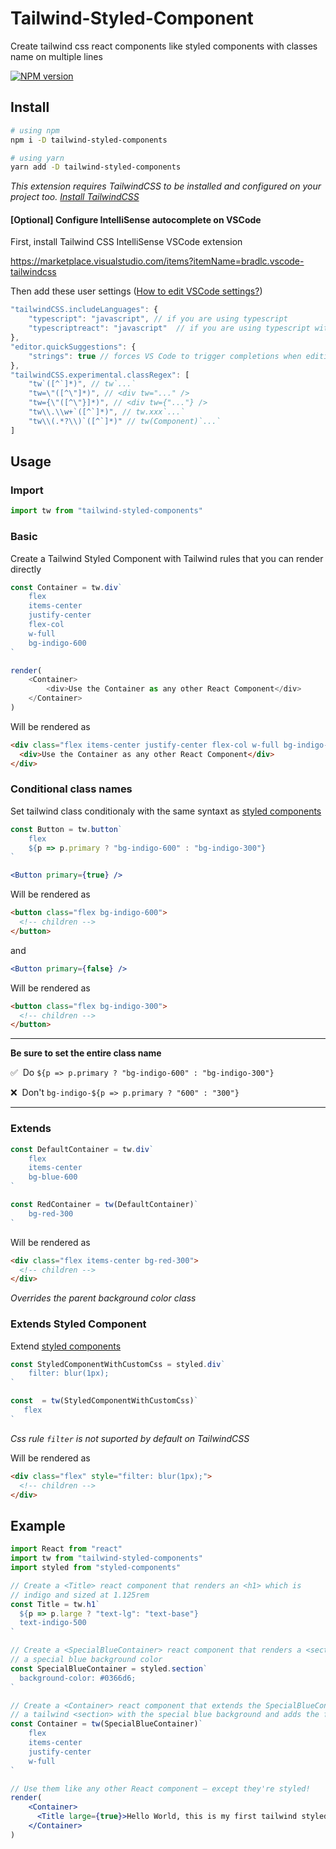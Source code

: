 # Tailwind-Styled-Component

Create tailwind css react components like styled components with classes name on multiple lines

[![NPM version][npm-image]][npm-url] 

[npm-image]: http://img.shields.io/npm/v/tailwind-styled-components.svg?style=flat-square
[npm-url]: http://npmjs.org/package/tailwind-styled-components

## Install

```bash
# using npm
npm i -D tailwind-styled-components

# using yarn
yarn add -D tailwind-styled-components
```

*This extension requires TailwindCSS to be installed and configured on your project too. [Install TailwindCSS](https://tailwindcss.com/docs/installation)*

#### [Optional] Configure IntelliSense autocomplete on VSCode

First, install Tailwind CSS IntelliSense VSCode extension

https://marketplace.visualstudio.com/items?itemName=bradlc.vscode-tailwindcss

Then add these user settings ([How to edit VSCode settings?](https://code.visualstudio.com/docs/getstarted/settings))

```js
"tailwindCSS.includeLanguages": {
    "typescript": "javascript", // if you are using typescript
    "typescriptreact": "javascript"  // if you are using typescript with react
},
"editor.quickSuggestions": {
    "strings": true // forces VS Code to trigger completions when editing "string" content
},
"tailwindCSS.experimental.classRegex": [
    "tw`([^`]*)", // tw`...`
    "tw=\"([^\"]*)", // <div tw="..." />
    "tw={\"([^\"}]*)", // <div tw={"..."} />
    "tw\\.\\w+`([^`]*)", // tw.xxx`...`
    "tw\\(.*?\\)`([^`]*)" // tw(Component)`...`
]
```

## Usage

### Import


```js
import tw from "tailwind-styled-components"
```

### Basic

Create a Tailwind Styled Component with Tailwind rules that you can render directly

```js
const Container = tw.div`
    flex
    items-center
    justify-center
    flex-col
    w-full
    bg-indigo-600
`
```

```js
render(
    <Container>
        <div>Use the Container as any other React Component</div>
    </Container>
)
```

Will be rendered as

```html
<div class="flex items-center justify-center flex-col w-full bg-indigo-600">
  <div>Use the Container as any other React Component</div>
</div>
```


### Conditional class names

Set tailwind class conditionaly with the same syntaxt as [styled components](https://styled-components.com/docs/basics#adapting-based-on-props)

```js
const Button = tw.button`
    flex
    ${p => p.primary ? "bg-indigo-600" : "bg-indigo-300"}
`
```

```jsx
<Button primary={true} />
```

Will be rendered as

```html
<button class="flex bg-indigo-600">
  <!-- children -->
</button>
```

and

```jsx
<Button primary={false} />
```

Will be rendered as

```html
<button class="flex bg-indigo-300">
  <!-- children -->
</button>
```

---
**Be sure to set the entire class name**

✅ &nbsp;Do `${p => p.primary ? "bg-indigo-600" : "bg-indigo-300"}`

❌ &nbsp;Don't `bg-indigo-${p => p.primary ? "600" : "300"}`

---

### Extends

```js
const DefaultContainer = tw.div`
    flex
    items-center
    bg-blue-600
`
```

```js
const RedContainer = tw(DefaultContainer)`
    bg-red-300
`
```

Will be rendered as

```html
<div class="flex items-center bg-red-300">
  <!-- children -->
</div>
```

*Overrides the parent background color class*


### Extends Styled Component

Extend [styled components](https://github.com/styled-components/styled-components)


```js
const StyledComponentWithCustomCss = styled.div`
    filter: blur(1px);
`

const  = tw(StyledComponentWithCustomCss)`
   flex
`
```

*Css rule `filter` is not suported by default on TailwindCSS*

Will be rendered as

```html
<div class="flex" style="filter: blur(1px);">
  <!-- children -->
</div>
```


## Example

```jsx
import React from "react"
import tw from "tailwind-styled-components"
import styled from "styled-components"

// Create a <Title> react component that renders an <h1> which is
// indigo and sized at 1.125rem
const Title = tw.h1`
  ${p => p.large ? "text-lg": "text-base"}
  text-indigo-500
`

// Create a <SpecialBlueContainer> react component that renders a <section> with
// a special blue background color
const SpecialBlueContainer = styled.section`
  background-color: #0366d6;
`

// Create a <Container> react component that extends the SpecialBlueContainer to render
// a tailwind <section> with the special blue background and adds the flex classes 
const Container = tw(SpecialBlueContainer)`
    flex
    items-center
    justify-center
    w-full
`

// Use them like any other React component – except they're styled!
render(
    <Container>
      <Title large={true}>Hello World, this is my first tailwind styled component!</Title>
    </Container>
)
```
